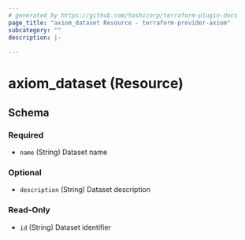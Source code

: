 ```yaml
---
# generated by https://github.com/hashicorp/terraform-plugin-docs
page_title: "axiom_dataset Resource - terraform-provider-axiom"
subcategory: ""
description: |-
  
---
```


# axiom_dataset (Resource)





<!-- schema generated by tfplugindocs -->
## Schema

### Required

- `name` (String) Dataset name

### Optional

- `description` (String) Dataset description

### Read-Only

- `id` (String) Dataset identifier
